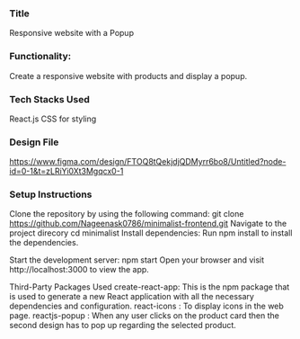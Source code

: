 ### Title
Responsive website with a Popup

### Functionality:
Create a responsive website with products and display a popup.

### Tech Stacks Used
React.js
CSS for styling 

### Design File
https://www.figma.com/design/FTOQ8tQekjdjQDMyrr6bo8/Untitled?node-id=0-1&t=zLRiYi0Xt3Mgqcx0-1

### Setup Instructions
Clone the repository by using the following command:
git clone https://github.com/Nageenask0786/minimalist-frontend.git
Navigate to the project direcory
cd minimalist
Install dependencies: 
Run npm install to install the dependencies.

Start the development server:
npm start Open your browser and visit http://localhost:3000 to view the app.

Third-Party Packages Used
create-react-app: This is the npm package that is used to generate a new React application with all the necessary dependencies and configuration.
react-icons : To display icons in the web page.
reactjs-popup :  When any user clicks on the product card then the second design has to pop up regarding the selected product.

